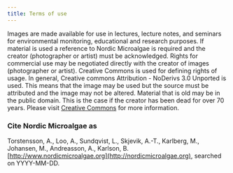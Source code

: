 ```yaml
---
title: Terms of use
---
```


Images are made available for use in lectures, lecture notes, and seminars for environmental monitoring, educational and research purposes.  If material is used a reference to Nordic Microalgae is required and the creator (photographer or artist) must be acknowledged. Rights for commercial use may be negotiated directly with the creator of images (photographer or artist). Creative Commons is used for defining rights of usage. In general, Creative commons Attribution - NoDerivs 3.0 Unported is used. This means that the image may be used but the source must be attributed and the image may not be altered. Material that is old may be in the public domain. This is the case if the creator has been dead for over 70 years. Please visit [Creative Commons](http://creativecommons.org/licenses/) for more information.

### Cite Nordic Microalgae as

Torstensson, A., Loo, A., Sundqvist, L., Skjevik, A.-T., Karlberg, M., Johansen, M., Andreasson, A., Karlson, B. [http://www.nordicmicroalgae.org](http://nordicmicroalgae.org), searched on YYYY-MM-DD.
